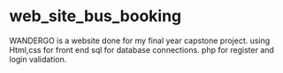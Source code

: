 # web_site_bus_booking
WANDERGO is a website done for  my final year capstone project.
using 
  Html,css for front end
  sql for database connections.
  php for register and login validation.

